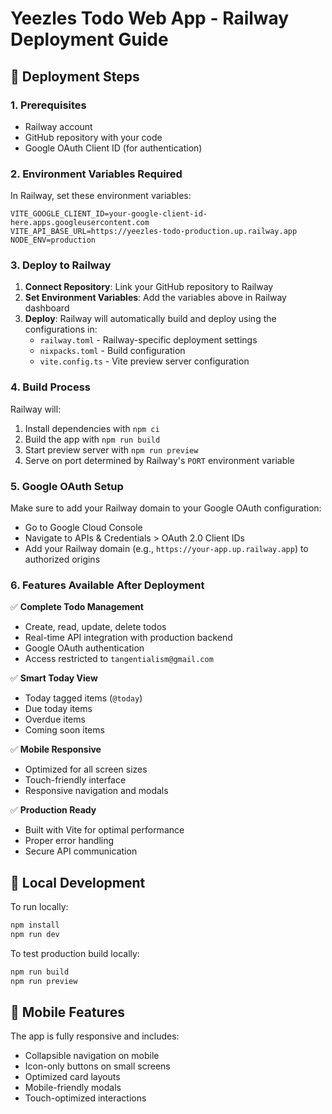 # Yeezles Todo Web App - Railway Deployment Guide

## 🚀 Deployment Steps

### 1. Prerequisites
- Railway account
- GitHub repository with your code
- Google OAuth Client ID (for authentication)

### 2. Environment Variables Required

In Railway, set these environment variables:

```
VITE_GOOGLE_CLIENT_ID=your-google-client-id-here.apps.googleusercontent.com
VITE_API_BASE_URL=https://yeezles-todo-production.up.railway.app
NODE_ENV=production
```

### 3. Deploy to Railway

1. **Connect Repository**: Link your GitHub repository to Railway
2. **Set Environment Variables**: Add the variables above in Railway dashboard
3. **Deploy**: Railway will automatically build and deploy using the configurations in:
   - `railway.toml` - Railway-specific deployment settings
   - `nixpacks.toml` - Build configuration
   - `vite.config.ts` - Vite preview server configuration

### 4. Build Process

Railway will:
1. Install dependencies with `npm ci`
2. Build the app with `npm run build`
3. Start preview server with `npm run preview`
4. Serve on port determined by Railway's `PORT` environment variable

### 5. Google OAuth Setup

Make sure to add your Railway domain to your Google OAuth configuration:
- Go to Google Cloud Console
- Navigate to APIs & Credentials > OAuth 2.0 Client IDs
- Add your Railway domain (e.g., `https://your-app.up.railway.app`) to authorized origins

### 6. Features Available After Deployment

✅ **Complete Todo Management**
- Create, read, update, delete todos
- Real-time API integration with production backend
- Google OAuth authentication 
- Access restricted to `tangentialism@gmail.com`

✅ **Smart Today View**
- Today tagged items (`@today`)
- Due today items
- Overdue items
- Coming soon items

✅ **Mobile Responsive**
- Optimized for all screen sizes
- Touch-friendly interface
- Responsive navigation and modals

✅ **Production Ready**
- Built with Vite for optimal performance
- Proper error handling
- Secure API communication

## 🔧 Local Development

To run locally:
```bash
npm install
npm run dev
```

To test production build locally:
```bash
npm run build
npm run preview
```

## 📱 Mobile Features

The app is fully responsive and includes:
- Collapsible navigation on mobile
- Icon-only buttons on small screens
- Optimized card layouts
- Mobile-friendly modals
- Touch-optimized interactions

